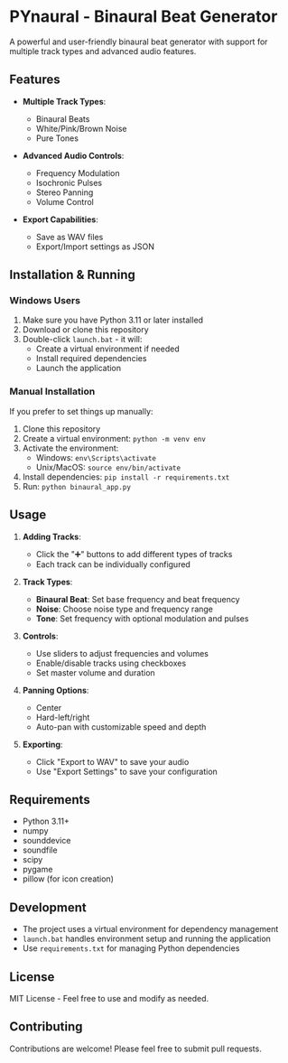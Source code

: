 # PYnaural - Binaural Beat Generator

A powerful and user-friendly binaural beat generator with support for multiple track types and advanced audio features.

## Features

- **Multiple Track Types**:
  - Binaural Beats
  - White/Pink/Brown Noise
  - Pure Tones
  
- **Advanced Audio Controls**:
  - Frequency Modulation
  - Isochronic Pulses
  - Stereo Panning
  - Volume Control
  
- **Export Capabilities**:
  - Save as WAV files
  - Export/Import settings as JSON

## Installation & Running

### Windows Users
1. Make sure you have Python 3.11 or later installed
2. Download or clone this repository
3. Double-click `launch.bat` - it will:
   - Create a virtual environment if needed
   - Install required dependencies
   - Launch the application

### Manual Installation
If you prefer to set things up manually:
1. Clone this repository
2. Create a virtual environment: `python -m venv env`
3. Activate the environment:
   - Windows: `env\Scripts\activate`
   - Unix/MacOS: `source env/bin/activate`
4. Install dependencies: `pip install -r requirements.txt`
5. Run: `python binaural_app.py`

## Usage

1. **Adding Tracks**:
   - Click the "➕" buttons to add different types of tracks
   - Each track can be individually configured

2. **Track Types**:
   - **Binaural Beat**: Set base frequency and beat frequency
   - **Noise**: Choose noise type and frequency range
   - **Tone**: Set frequency with optional modulation and pulses

3. **Controls**:
   - Use sliders to adjust frequencies and volumes
   - Enable/disable tracks using checkboxes
   - Set master volume and duration

4. **Panning Options**:
   - Center
   - Hard-left/right
   - Auto-pan with customizable speed and depth

5. **Exporting**:
   - Click "Export to WAV" to save your audio
   - Use "Export Settings" to save your configuration

## Requirements
- Python 3.11+
- numpy
- sounddevice
- soundfile
- scipy
- pygame
- pillow (for icon creation)

## Development
- The project uses a virtual environment for dependency management
- `launch.bat` handles environment setup and running the application
- Use `requirements.txt` for managing Python dependencies

## License
MIT License - Feel free to use and modify as needed.

## Contributing
Contributions are welcome! Please feel free to submit pull requests. 
